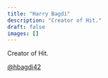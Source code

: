 ```yaml
---
title: "Harry Bagdi"
description: "Creator of Hit."
draft: false
images: []
---
```


Creator of Hit.

[@hbagdi42](https://twitter.com/hbagdi42)
